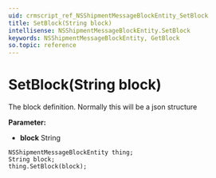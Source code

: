 ```yaml
---
uid: crmscript_ref_NSShipmentMessageBlockEntity_SetBlock
title: SetBlock(String block)
intellisense: NSShipmentMessageBlockEntity.SetBlock
keywords: NSShipmentMessageBlockEntity, GetBlock
so.topic: reference
---
```


# SetBlock(String block)

The block definition. Normally this will be a json structure

**Parameter:** 
 - **block** String

```crmscript
NSShipmentMessageBlockEntity thing;
String block;
thing.SetBlock(block);
```


